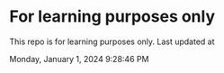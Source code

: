 # For learning purposes only
This repo is for learning purposes only.
Last updated at

Monday, January 1, 2024 9:28:46 PM

